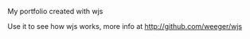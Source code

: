 My portfolio created with wjs

Use it to see how wjs works, more info at http://github.com/weeger/wjs
